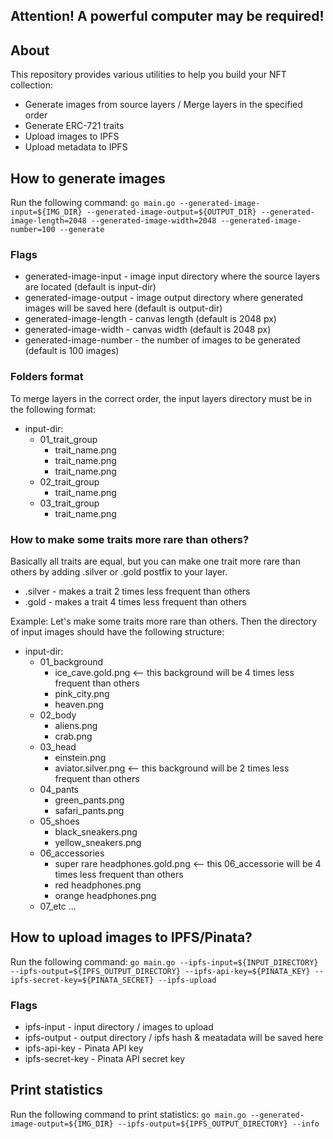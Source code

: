 ## Attention! A powerful computer may be required! 

## About 
This repository provides various utilities to help you build your NFT collection:
- Generate images from source layers / Merge layers in the specified order
- Generate ERC-721 traits
- Upload images to IPFS
- Upload metadata to IPFS

## How to generate images

Run the following command:
`go main.go --generated-image-input=${IMG_DIR} --generated-image-output=${OUTPUT_DIR} --generated-image-length=2048 --generated-image-width=2048 --generated-image-number=100 --generate`

### Flags
- generated-image-input - image input directory where the source layers are located (default is input-dir)
- generated-image-output - image output directory  where generated images will be saved here (default is output-dir)
- generated-image-length - canvas length (default is 2048 px)
- generated-image-width - canvas width (default is 2048 px)
- generated-image-number - the number of images to be generated (default is 100 images)

### Folders format
To merge layers in the correct order, the input layers directory must be in the following format:
- input-dir:
    - 01_trait_group
        - trait_name.png
        - trait_name.png
        - trait_name.png
    - 02_trait_group
        - trait_name.png
    - 03_trait_group
        - trait_name.png

### How to make some traits more rare than others?  
Basically all traits are equal, but you can make one trait more rare than others by adding .silver or .gold postfix to your layer.
- .silver - makes a trait 2 times less frequent than others
- .gold - makes a trait 4 times less frequent than others

Example:
Let's make some traits more rare than others. Then the directory of input images should have the following structure:
- input-dir:
    - 01_background
        - ice_cave.gold.png <-- this background will be 4 times less frequent than others
        - pink_city.png
        - heaven.png
    - 02_body
        - aliens.png
        - crab.png
    - 03_head
        - einstein.png
        - aviator.silver.png <-- this background will be 2 times less frequent than others
    - 04_pants
        - green_pants.png
        - safari_pants.png
    - 05_shoes
        - black_sneakers.png
        - yellow_sneakers.png
    - 06_accessories
        - super rare headphones.gold.png <-- this 06_accessorie will be 4 times less frequent than others
        - red headphones.png
        - orange headphones.png
    - 07_etc ...

## How to upload images to IPFS/Pinata?

Run the following command:
`go main.go --ipfs-input=${INPUT_DIRECTORY} --ipfs-output=${IPFS_OUTPUT_DIRECTORY} --ipfs-api-key=${PINATA_KEY} --ipfs-secret-key=${PINATA_SECRET} --ipfs-upload`

### Flags
- ipfs-input - input directory / images to upload
- ipfs-output - output directory / ipfs hash & meatadata will be saved here
- ipfs-api-key - Pinata API key
- ipfs-secret-key - Pinata API secret key

## Print statistics
Run the following command to print statistics:
`go main.go --generated-image-output=${IMG_DIR} --ipfs-output=${IPFS_OUTPUT_DIRECTORY} --info`
